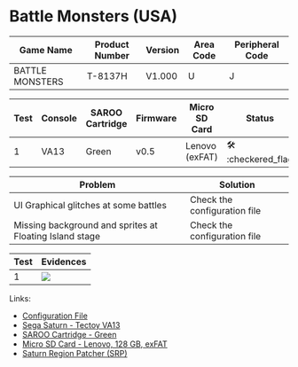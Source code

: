 # Battle Monsters (USA)

| Game Name       | Product Number | Version | Area Code | Peripheral Code |
| --------------- | -------------- | ------- | --------- | --------------- |
| BATTLE MONSTERS | T-8137H        | V1.000  | U         | J               |

| Test | Console | SAROO Cartridge | Firmware | Micro SD Card  | Status                              | Time Played |
| ---- | ------- | --------------- | -------- | -------------- | ----------------------------------- | ----------- |
| 1    | VA13    | Green           | v0.5     | Lenovo (exFAT) | :hammer_and_wrench: :checkered_flag | 26 minutes  |

| Problem                                                 | Solution                     |
| ------------------------------------------------------- | ---------------------------- |
| UI Graphical glitches at some battles                   | Check the configuration file |
| Missing background and sprites at Floating Island stage | Check the configuration file |

| Test | Evidences                                                                                        |
| ---- | ------------------------------------------------------------------------------------------------ |
| 1    | [![](https://img.youtube.com/vi/YXsIwt-ZTSw/0.jpg)](https://www.youtube.com/watch?v=YXsIwt-ZTSw) |

Links:

- [Configuration File](https://github.com/williamdsw/saroo-configuration-list/blob/master/Regions/Retails/USA/T-8137H/README.md)
- [Sega Saturn - Tectoy VA13](../../../Info/Consoles/VA13/README.md)
- [SAROO Cartridge - Green](../../../Info/Cartridges/RetroGameParadiseStore/1.32F/README.md)
- [Micro SD Card - Lenovo, 128 GB, exFAT](../../../../Info/SdCards/Lenovo/128GB/exfat/README.md)
- [Saturn Region Patcher (SRP)](https://segaxtreme.net/resources/saturn-region-patcher.81/download)
